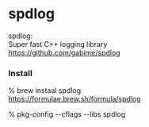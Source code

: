 spdlog
===============


spdlog:  
 Super fast C++ logging library  
https://github.com/gabime/spdlog  


### Install 
% brew instaal spdlog  
https://formulae.brew.sh/formula/spdlog  

% pkg-config --cflags --libs spdlog  


